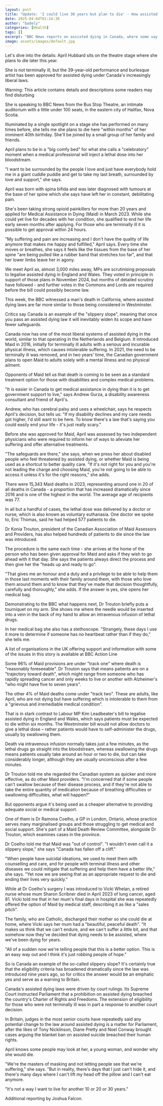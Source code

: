 ```yaml
---
layout: post
title: "Update: 'I could live 30 years but plan to die' - How assisted dying law is dividing Canadians"
date: 2025-04-04T01:24:38
author: "badely"
categories: [Health]
tags: []
excerpt: "BBC News reports on assisted dying in Canada, where some say it's now easier to choose to die than get support to live"
image: assets/images/default.jpg
---
```


Let's dive into the details: April Hubbard sits on the theatre stage where she plans to die later this year.

She is not terminally ill, but the 39-year-old performance and burlesque artist has been approved for assisted dying under Canada's increasingly liberal laws.

Warning: This article contains details and descriptions some readers may find disturbing

She is speaking to BBC News from the Bus Stop Theatre, an intimate auditorium with a little under 100 seats, in the eastern city of Halifax, Nova Scotia.

Illuminated by a single spotlight on a stage she has performed on many times before, she tells me she plans to die here "within months" of her imminent 40th birthday. She'll be joined by a small group of her family and friends.

April plans to be in a "big comfy bed" for what she calls a "celebratory" moment when a medical professional will inject a lethal dose into her bloodstream.

"I want to be surrounded by the people I love and just have everybody hold me in a giant cuddle puddle and get to take my last breath, surrounded by love and support," she says.

April was born with spina bifida and was later diagnosed with tumours at the base of her spine which she says have left her in constant, debilitating pain.

She's been taking strong opioid painkillers for more than 20 years and applied for Medical Assistance in Dying (Maid) in March 2023. While she could yet live for decades with her condition, she qualified to end her life early seven months after applying. For those who are terminally ill it is possible to get approval within 24 hours.

"My suffering and pain are increasing and I don't have the quality of life anymore that makes me happy and fulfilled," April says. Every time she moves or breathes, she says it feels like the tissues from the base of her spine "are being pulled like a rubber band that stretches too far", and that her lower limbs leave her in agony.

We meet April as, almost 3,000 miles away, MPs are scrutinising proposals to legalise assisted dying in England and Wales. They voted in principle in support of those plans in November 2024, but months of detailed scrutiny have followed - and further votes in the Commons and Lords are required before the bill could possibly become law.

This week, the BBC witnessed a man's death in California, where assisted dying laws are far more similar to those being considered in Westminster.

Critics say Canada is an example of the "slippery slope", meaning that once you pass an assisted dying law it will inevitably widen its scope and have fewer safeguards.

Canada now has one of the most liberal systems of assisted dying in the world, similar to that operating in the Netherlands and Belgium. It introduced Maid in 2016, initially for terminally ill adults with a serious and incurable physical illness, which causes intolerable suffering. In 2021, the need to be terminally ill was removed, and in two years' time, the Canadian government plans to open Maid to adults solely with a mental illness and no physical ailment.

Opponents of Maid tell us that death is coming to be seen as a standard treatment option for those with disabilities and complex medical problems.

"It is easier in Canada to get medical assistance in dying than it is to get government support to live," says Andrew Gurza, a disability awareness consultant and friend of April's.

Andrew, who has cerebral palsy and uses a wheelchair, says he respects April's decision, but tells us: "If my disability declines and my care needs got higher, I'd still want to be here. To know there's a law that's saying you could easily end your life - it's just really scary."

Before she was approved for Maid, April was assessed by two independent physicians who were required to inform her of ways to alleviate her suffering and offer alternative treatments.

"The safeguards are there," she says, when we press her about disabled people who feel threatened by assisted dying, or whether Maid is being used as a shortcut to better quality care. "If it's not right for you and you're not leading the charge and choosing Maid, you're not going to be able to access it unless it's for the right reasons," she adds.

There were 15,343 Maid deaths in 2023, representing around one in 20 of all deaths in Canada - a proportion that has increased dramatically since 2016 and is one of the highest in the world. The average age of recipients was 77.

In all but a handful of cases, the lethal dose was delivered by a doctor or nurse, which is also known as voluntary euthanasia. One doctor we spoke to, Eric Thomas, said he had helped 577 patients to die.

Dr Konia Trouton, president of the Canadian Association of Maid Assessors and Providers, has also helped hundreds of patients to die since the law was introduced.

The procedure is the same each time - she arrives at the home of the person who has been given approval for Maid and asks if they wish to go ahead with it that day. She says the patients always direct the process and then give her the "heads up and ready to go".

"That gives me an honour and a duty and a privilege to be able to help them in those last moments with their family around them, with those who love them around them and to know that they've made that decision thoughtfully, carefully and thoroughly," she adds.  If the answer is yes, she opens her medical bag.

Demonstrating to the BBC what happens next, Dr Trouton briefly puts a tourniquet on my arm. She shows me where the needle would be inserted into a vein in the back of my hand to allow an intravenous infusion of lethal drugs.

In her medical bag she also has a stethoscope. "Strangely, these days I use it more to determine if someone has no heartbeat rather than if they do," she tells me.

A list of organisations in the UK offering support and information with some of the issues in this story is available at BBC Action Line

Some 96% of Maid provisions are under "track one" where death is "reasonably foreseeable". Dr Trouton says that means patients are on a "trajectory toward death", which might range from someone who has rapidly spreading cancer and only weeks to live or another with Alzheimer's "who might have five to seven years".

The other 4% of Maid deaths come under "track two". These are adults, like April, who are not dying but have suffering which is intolerable to them from a "grievous and irremediable medical condition".

That is in stark contrast to Labour MP Kim Leadbeater's bill to legalise assisted dying in England and Wales, which says patients must be expected to die within six months. The Westminster bill would not allow doctors to give a lethal dose – rather patients would have to self-administer the drugs, usually by swallowing them.

Death via intravenous infusion normally takes just a few minutes, as the lethal drugs go straight into the bloodstream, whereas swallowing the drugs means patients usually take around an hour or two to die, but can take considerably longer, although they are usually unconscious after a few minutes.

Dr Trouton told me she regarded the Canadian system as quicker and more effective, as do other Maid providers. "I'm concerned that if some people can't swallow because of their disease process, and if they're not able to take the entire quantity of medication because of breathing difficulties or swallowing difficulties, what will happen?"

But opponents argue it's being used as a cheaper alternative to providing adequate social or medical support.

One of them is Dr Ramona Coelho, a GP in London, Ontario, whose practice serves many marginalised groups and those struggling to get medical and social support. She's part of a Maid Death Review Committee, alongside Dr Trouton, which examines cases in the province.

Dr Coelho told me that Maid was "out of control". "I wouldn't even call it a slippery slope," she says "Canada has fallen off a cliff."

"When people have suicidal ideations, we used to meet them with counselling and care, and for people with terminal illness and other diseases we could mitigate that suffering and help them have a better life," she says. "Yet now we are seeing that as an appropriate request to die and ending their lives very quickly."

While at Dr Coelho's surgery I was introduced to Vicki Whelan, a retired nurse whose mum Sharon Scribner died in April 2023 of lung cancer, aged 81. Vicki told me that in her mum's final days in hospital she was repeatedly offered the option of Maid by medical staff, describing it as like a "sales pitch".

The family, who are Catholic, discharged their mother so she could die at home, where Vicki says her mum had a "beautiful, peaceful death". "It makes us think that we can't endure, and we can't suffer a little bit, and that somehow now they've decided that dying needs to be assisted, where we've been dying for years.

"All of a sudden now we're telling people that this is a better option. This is an easy way out and I think it's just robbing people of hope."

So is Canada an example of the so-called slippery slope? It's certainly true that the eligibility criteria has broadened dramatically since the law was introduced nine years ago, so for critics the answer would be an emphatic yes and serve as a warning to Britain.

Canada's assisted dying laws were driven by court rulings. Its Supreme Court instructed Parliament that a prohibition on assisted dying breached the country's Charter of Rights and Freedoms. The extension of eligibility for those who were not terminally ill was in part a response to another court decision.

In Britain, judges in the most senior courts have repeatedly said any potential change to the law around assisted dying is a matter for Parliament, after the likes of Tony Nicklinson, Diane Pretty and Noel Conway brought cases arguing the blanket ban on assisted suicide breached their human rights.

April knows some people may look at her, a young woman, and wonder why she would die.

"We're the masters of masking and not letting people see that we're suffering," she says. "But in reality, there's days that I just can't hide it, and there's many days where I can't lift my head off the pillow and I can't eat anymore.

"It's not a way I want to live for another 10 or 20 or 30 years."

Additional reporting by Joshua Falcon.

